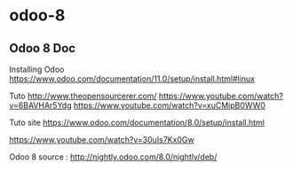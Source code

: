 # odoo-8


## Odoo 8 Doc

Installing Odoo
https://www.odoo.com/documentation/11.0/setup/install.html#linux

Tuto
http://www.theopensourcerer.com/
https://www.youtube.com/watch?v=6BAVHAr5Ydg
https://www.youtube.com/watch?v=xuCMipB0WW0


Tuto site https://www.odoo.com/documentation/8.0/setup/install.html


https://www.youtube.com/watch?v=30uIs7Kx0Gw

Odoo 8 source : http://nightly.odoo.com/8.0/nightly/deb/

